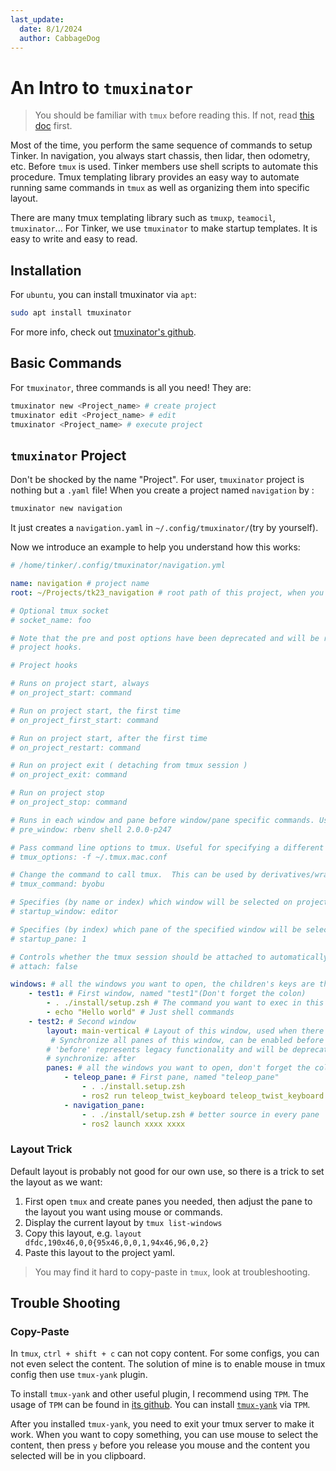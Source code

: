 ```yaml
---
last_update:
  date: 8/1/2024
  author: CabbageDog
---
```


# An Intro to `tmuxinator`

> You should be familiar with `tmux` before reading this. If not, read [this doc](/docs/Intro/tmux_get_started.md) first.

Most of the time, you perform the same sequence of commands to setup Tinker. In navigation, you always start chassis, then lidar, then odometry, etc. Before `tmux` is used. Tinker members use shell scripts to automate this procedure. Tmux templating library provides an easy way to automate running same commands in `tmux` as well as organizing them into specific layout.

There are many tmux templating library such as `tmuxp`, `teamocil`, `tmuxinator`... For Tinker, we use `tmuxinator` to make startup templates. It is easy to write and easy to read.

## Installation

For `ubuntu`, you can install tmuxinator via `apt`:

```sh
sudo apt install tmuxinator
```

For more info, check out [tmuxinator's github](https://github.com/tmuxinator/tmuxinator).

## Basic Commands

For `tmuxinator`, three commands is all you need! They are:

```sh
tmuxinator new <Project_name> # create project
tmuxinator edit <Project_name> # edit
tmuxinator <Project_name> # execute project
```

## `tmuxinator` Project

Don't be shocked by the name "Project". For user, `tmuxinator` project is nothing but a `.yaml` file! When you create a project named `navigation` by :

```sh
tmuxinator new navigation
```

It just creates a `navigation.yaml` in `~/.config/tmuxinator/`(try by yourself).

Now we introduce an example to help you understand how this works:

```yaml
# /home/tinker/.config/tmuxinator/navigation.yml

name: navigation # project name
root: ~/Projects/tk23_navigation # root path of this project, when you run this project, all sessions, windows and panes start from here

# Optional tmux socket
# socket_name: foo

# Note that the pre and post options have been deprecated and will be replaced by
# project hooks.

# Project hooks

# Runs on project start, always
# on_project_start: command

# Run on project start, the first time
# on_project_first_start: command

# Run on project start, after the first time
# on_project_restart: command

# Run on project exit ( detaching from tmux session )
# on_project_exit: command

# Run on project stop
# on_project_stop: command

# Runs in each window and pane before window/pane specific commands. Useful for setting up interpreter versions.
# pre_window: rbenv shell 2.0.0-p247

# Pass command line options to tmux. Useful for specifying a different tmux.conf.
# tmux_options: -f ~/.tmux.mac.conf

# Change the command to call tmux.  This can be used by derivatives/wrappers like byobu.
# tmux_command: byobu

# Specifies (by name or index) which window will be selected on project startup. If not set, the first window is used.
# startup_window: editor

# Specifies (by index) which pane of the specified window will be selected on project startup. If not set, the first pane is used.
# startup_pane: 1

# Controls whether the tmux session should be attached to automatically. Defaults to true.
# attach: false

windows: # all the windows you want to open, the children's keys are the window names
    - test1: # First window, named "test1"(Don't forget the colon)
        - . ./install/setup.zsh # The command you want to exec in this window
        - echo "Hello world" # Just shell commands 
    - test2: # Second window
        layout: main-vertical # Layout of this window, used when there are multiple panes 
         # Synchronize all panes of this window, can be enabled before or after the pane commands run.
        # 'before' represents legacy functionality and will be deprecated in a future release, in favour of 'after'
        # synchronize: after
        panes: # all the windows you want to open, don't forget the colon
            - teleop_pane: # First pane, named "teleop_pane"
                - . ./install.setup.zsh   
                - ros2 run teleop_twist_keyboard teleop_twist_keyboard # just normal 
            - navigation_pane:
                - . ./install/setup.zsh # better source in every pane
                - ros2 launch xxxx xxxx
```

### Layout Trick

Default layout is probably not good for our own use, so there is a trick to set the layout as we want:

1. First open `tmux` and create panes you needed, then adjust the pane to the layout you want using mouse or commands.
2. Display the current layout by `tmux list-windows`
3. Copy this layout, e.g. `layout dfdc,190x46,0,0{95x46,0,0,1,94x46,96,0,2}`
4. Paste this layout to the project yaml.

> You may find it hard to copy-paste in `tmux`, look at troubleshooting.

## Trouble Shooting

### Copy-Paste

In `tmux`, `ctrl + shift + c` can not copy content. For some configs, you can not even select the content. The solution of mine is to enable mouse in tmux config then use `tmux-yank` plugin. 

To install `tmux-yank` and other useful plugin, I recommend using `TPM`. The usage of `TPM` can be found in [its github](https://github.com/tmux-plugins/tpm). You can install [`tmux-yank`](https://github.com/tmux-plugins/tmux-yank?tab=readme-ov-file) via `TPM`.

After you installed `tmux-yank`, you need to exit your tmux server to make it work. When you want to copy something, you can use mouse to select the content, then press `y` before you release you mouse and the content you selected will be in you clipboard.